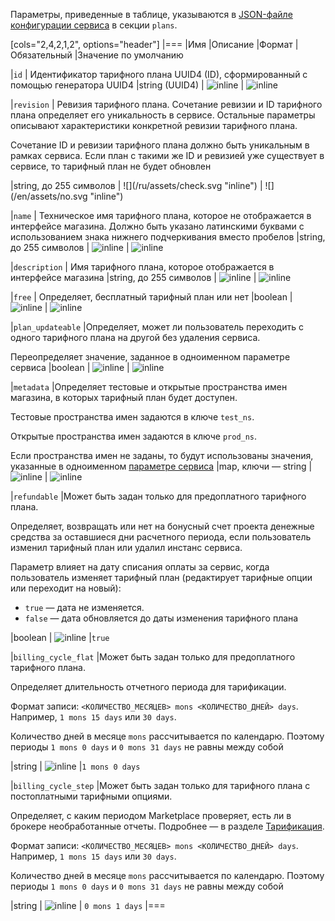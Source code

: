 Параметры, приведенные в таблице, указываются в [JSON-файле конфигурации сервиса](../../../manage-saas-apps/saas-add/#service_config) в секции `plans`.

[cols="2,4,2,1,2", options="header"]
|===
|Имя
|Описание
|Формат
|Обязательный
|Значение по умолчанию

|`id`
|
Идентификатор тарифного плана UUID4 (ID), сформированный с помощью генератора UUID4
|string (UUID4)
| ![](/ru/assets/check.svg "inline")
| ![](/en/assets/no.svg "inline")

|`revision`
|
Ревизия тарифного плана. Сочетание ревизии и ID тарифного плана определяет его уникальность в сервисе. Остальные параметры описывают характеристики конкретной ревизии тарифного плана.

<err>

Сочетание ID и ревизии тарифного плана должно быть уникальным в рамках сервиса. Если план с такими же ID и ревизией уже существует в сервисе, то тарифный план не будет обновлен

</err>
|string, до 255 символов
| ![](/ru/assets/check.svg "inline")
| ![](/en/assets/no.svg "inline")

|`name`
|
Техническое имя тарифного плана, которое не отображается в интерфейсе магазина. Должно быть указано латинскими буквами с использованием знака нижнего подчеркивания вместо пробелов
|string, до 255 символов
| ![](/ru/assets/check.svg "inline")
| ![](/en/assets/no.svg "inline")

|`description`
|
Имя тарифного плана, которое отображается в интерфейсе магазина
|string, до 255 символов
| ![](/ru/assets/check.svg "inline")
| ![](/en/assets/no.svg "inline")

|`free`
|
Определяет, бесплатный тарифный план или нет
|boolean
| ![](/ru/assets/check.svg "inline")
| ![](/en/assets/no.svg "inline")

|`plan_updateable`
|Определяет, может ли пользователь переходить с одного тарифного плана на другой без удаления сервиса.

Переопределяет значение, заданное в одноименном параметре сервиса
|boolean
| ![](/en/assets/no.svg "inline")
| ![](/en/assets/no.svg "inline")

|`metadata`
|Определяет тестовые и открытые пространства имен магазина, в которых тарифный план будет доступен.

Тестовые пространства имен задаются в ключе `test_ns`.

Открытые пространства имен задаются в ключе `prod_ns`.

Если пространства имен не заданы, то будут использованы значения, указанные в одноименном [параметре сервиса](../saas-param)
|map, ключи — string
| ![](/en/assets/no.svg "inline")
| ![](/en/assets/no.svg "inline")

|`refundable`
|Может быть задан только для предоплатного тарифного плана.

Определяет, возвращать или нет на бонусный счет проекта денежные средства за оставшиеся дни расчетного периода, если пользователь изменил тарифный план или удалил инстанс сервиса.

Параметр влияет на дату списания оплаты за сервис, когда пользователь изменяет тарифный план (редактирует тарифные опции или переходит на новый):

* `true` — дата не изменяется.
* `false` — дата обновляется до даты изменения тарифного плана

|boolean
| ![](/en/assets/no.svg "inline")
|`true`

|`billing_cycle_flat`
|Может быть задан только для предоплатного тарифного плана.

Определяет длительность отчетного периода для тарификации.

Формат записи: `<КОЛИЧЕСТВО_МЕСЯЦЕВ> mons <КОЛИЧЕСТВО_ДНЕЙ> days`. Например, `1 mons 15 days` или `30 days`.

<info>

Количество дней в месяце `mons` рассчитывается по календарю. Поэтому периоды `1 mons 0 days` и `0 mons 31 days` не равны между собой

</info>

|string
| ![](/en/assets/no.svg "inline")
|`1 mons 0 days`

|`billing_cycle_step`
|Может быть задан только для тарифного плана с постоплатными тарифными опциями.

Определяет, с каким периодом Marketplace проверяет, есть ли в брокере необработанные отчеты. Подробнее — в разделе [Тарификация](/ru/tools-for-using-services/vendor-account/manage-apps/concepts/about/#xaas_billing).

Формат записи: `<КОЛИЧЕСТВО_МЕСЯЦЕВ> mons <КОЛИЧЕСТВО_ДНЕЙ> days`. Например, `1 mons 15 days` или `30 days`.

<info>

Количество дней в месяце `mons` рассчитывается по календарю. Поэтому периоды `1 mons 0 days` и `0 mons 31 days` не равны между собой

</info>

|string
| ![](/en/assets/no.svg "inline")
|
`0 mons 1 days`
|===
